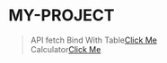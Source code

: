 # MY-PROJECT
>API fetch Bind With Table<a href="https://utkarsh-d72.github.io/MY-PROJECT/Json api table/index.html" target="_blank">Click Me</a><br> 
>Calculator<a href="https://utkarsh-d72.github.io/MY-PROJECT/calulator/index.html" target="_blank">Click Me</a> 
